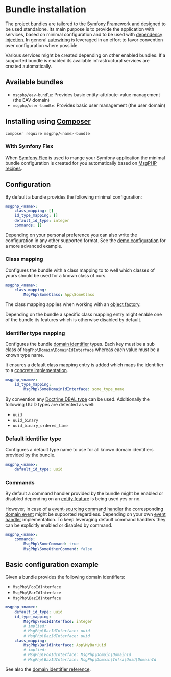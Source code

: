 # Bundle installation

The project bundles are tailored to the [Symfony Framework] and designed to be used standalone. Its main purpose is to
provide the application with services, based on minimal configuration and to be used with [dependency injection]. In
general [autowiring] is leveraged in an effort to favor convention over configuration where possible.

Various services might be created depending on other enabled bundles. If a supported bundle is enabled its available
infrastructural services are created automatically.

## Available bundles

- `msgphp/eav-bundle`: Provides basic entity-attribute-value management (the EAV domain)
- `msgphp/user-bundle`: Provides basic user management (the user domain)

## Installing using [Composer]

```bash
composer require msgphp/<name>-bundle
```

### With Symfony Flex

When [Symfony Flex] is used to mange your Symfony application the minimal bundle configuration is created for you
automatically based on [MsgPHP recipes].

## Configuration

By default a bundle provides the following minimal configuration:

```yaml
msgphp_<name>:
    class_mapping: []
    id_type_mapping: []
    default_id_type: integer
    commands: []
```

Depending on your personal preference you can also write the configuration in any other supported format. See the
[demo configuration] for a more advanced example.

### Class mapping

Configures the bundle with a class mapping to to well which classes of yours should be used for a known class of ours.

```yaml
msgphp_<name>:
    class_mapping:
        MsgPhp\SomeClass: App\SomeClass
```

The class mapping applies when working with an [object factory](../ddd/factory/object.md#).

Depending on the bundle a specific class mapping entry might enable one of the bundle its features which is otherwise
disabled by default.

### Identifier type mapping

Configures the bundle [domain identifier](../ddd/identifiers.md) types. Each key must be a sub class of
`MsgPhp\Domain\DomainIdInterface` whereas each value must be a known type name.

It ensures a default class mapping entry is added which maps the identifier to a [concrete implementation](../ddd/identifiers.md#implementations).

```yaml
msgphp_<name>:
    id_type_mapping:
        MsgPhp\SomeDomainIdInterface: some_type_name
```

By convention any [Doctrine DBAL type] can be used. Additionally the following UUID types are detected as well:

- `uuid`
- `uuid_binary`
- `uuid_binary_ordered_time`

### Default identifier type

Configures a default type name to use for all known domain identifiers provided by the bundle.

```yaml
msgphp_<name>:
    default_id_type: uuid
```

### Commands

By default a command handler provided by the bundle might be enabled or disabled depending on an [entity feature](../ddd/entities.md#common-entity-features)
is being used yes or no.

However, in case of a [event-sourcing command handler](../message-driven/cqrs.md#event-sourcing-command-handler)
the corresponding [domain event](../event-sourcing/events.md) might be supported regardless. Depending on your own
[event handler](../event-sourcing/event-handlers.md) implementation. To keep leveraging default command handlers they
can be explicitly enabled or disabled by command.

```yaml
msgphp_<name>:
    commands:
        MsgPhp\SomeCommand: true
        MsgPhp\SomeOtherCommand: false
```

## Basic configuration example

Given a bundle provides the following domain identifiers:

- `MsgPhp\FooIdInterface`
- `MsgPhp\BarIdInterface`
- `MsgPhp\BazIdInterface`

```yaml
msgphp_<name>:
    default_id_type: uuid
    id_type_mapping:
        MsgPhp\FooIdInterface: integer
        # implied:
        # MsgPhp\BarIdInterface: uuid
        # MsgPhp\BazIdInterface: uuid
    class_mapping:
        MsgPhp\BarIdInterface: App\MyBarUuid
        # implied:
        # MsgPhp\FooIdInterface: MsgPhp\Domain\DomainId
        # MsgPhp\BazIdInterface: MsgPhp\Domain\Infra\Uuid\DomainId
```

See also the [domain identifier reference](../reference/identifiers.md).

[Symfony Framework]: https://symfony.com/
[dependency injection]: https://symfony.com/doc/current/components/dependency_injection.html
[Composer]: https://getcomposer.org/
[Symfony Flex]: https://symfony.com/doc/current/setup/flex.html
[MsgPHP recipes]: https://github.com/symfony/recipes-contrib/tree/master/msgphp
[autowiring]: https://symfony.com/doc/current/service_container/autowiring.html
[demo configuration]: https://github.com/msgphp/symfony-demo-app/blob/master/config/packages/msgphp.php
[Doctrine DBAL type]: http://docs.doctrine-project.org/projects/doctrine-dbal/en/latest/reference/types.html
